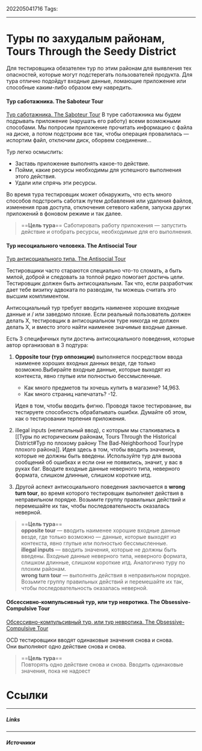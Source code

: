 202205041716
Tags:
___
# Туры по захудалым районам, Tours Through the Seedy District

Для тестировщика обязателен тур по этим районам для выявления тех опасностей, которые могут подстерегать пользователей продукта. Для тура отлично подойдут входные данные, ломающие приложение или способные каким-либо образом ему навредить.

#### Тур саботажника. The Saboteur Tour
[Тур саботажника. The Saboteur Tour](http://okiseleva.blogspot.com/2017/03/saboteur-tour.html)
В туре саботажника мы будем подрывать приложение (нарушать его работу) всеми возможными способами. Мы попросим приложение прочитать информацию с файла на диске, а потом подстроим все так, чтобы операция провалилась — испортим файл, отключим диск, оборвем соединение...

Тур легко осмыслить:
-   Заставь приложение выполнять какое-то действие.
-   Пойми, какие ресурсы необходимы для успешного выполнения этого действия.
-   Удали или спрячь эти ресурсы.

Во время тура тестировщик может обнаружить, что есть много способов подстроить саботаж путем добавления или удаления файлов, изменения прав доступа, отключения сетевого кабеля, запуска других приложений в фоновом режиме и так далее.

>==**Цель тура**==
>Саботировать работу приложения — запустить действие и отобрать ресурсы, необходимые для его выполнения.


#### Тур несоциального человека. The Antisocial Tour 
[Тур антисоциального типа. The Antisocial Tour](https://okiseleva.blogspot.com/2018/12/antisocial-tour.html)

Тестировщики часто стараются специально что-то сломать, а быть милой, доброй и следовать за толпой редко помогает достичь цели. Тестировщик должен быть антисоциальным. Так что, если разработчик дает тебе визитку адвоката по разводам, ты можешь считать это высшим комплиментом.

Антисоциальный тур требует вводить наименее хорошие входные данные и / или заведомо плохие. Если реальный пользователь должен делать Х, тестировщик в антисоциальном туре никогда не должен делать Х, и вместо этого найти наименее значимые входные данные.

Есть 3 специфичных пути достичь антисоциального поведения, которые автор организовал в 3 подтура:
1. **Opposite tour (тур оппозиции)** выполняется посредством ввода наименее хороших входных данных везде, где только возможно.Выбирайте входные данные, которые выходят из контекста, явно глупые или полностью бессмысленные.    
	* Как много предметов ты хочешь купить в магазине? 14,963.  
	* Как много страниц напечатать? -12.  
  	
	Идея в том, чтобы вводить фигню. Проводя такое тестирование, вы тестируете способность обрабатывать ошибки. Думайте об этом, как о тестировании терпения приложения.

2. illegal inputs (нелегальный ввод), с которым мы сталкивались в [[Туры по историческим районам, Tours Through the Historical District#Тур по плохому району The Bad-Neighborhood Tour|туре плохого района]]. Идея здесь в том, чтобы вводить значения, которые не должны быть введены.
	Используйте тур для вызова сообщений об ошибках и если они не появились, значит, у вас в руках баг. Вводите входные данные неверного типа, неверного формата, слишком длинные, слишком короткие итд.
	
3. Другой аспект антисоциального поведения заключается в **wrong turn tour**, во время которого тестировщик выполняет действия в неправильном порядке. Возьмите группу правильных действий и перемешайте их так, чтобы последовательность оказалась неверной.

>==**Цель тура**==  
>**opposite tour** — вводить наименее хорошие входные данные везде, где только возможно — данные, которые выходят из контекста, явно глупые или полностью бессмысленные.  
>**illegal inputs** — вводить значения, которые не должны быть введены. Входные данные неверного типа, неверного формата, слишком длинные, слишком короткие итд. Аналогично туру по плохим районам.  
>**wrong turn tour** — выполнять действия в неправильном порядке. Возьмите группу правильных действий и перемешайте их так, чтобы последовательность оказалась неверной.



#### Обсессивно-компульсивный тур, или тур невротика. The Obsessive-Compulsive Tour 
[Обсессивно-компульсивный тур, или тур невротика. The Obsessive-Compulsive Tour](https://okiseleva.blogspot.com/2018/12/obsessive-compulsive-tour.html)

OCD тестировщики вводят одинаковые значения снова и снова.  
Они выполняют одно действие снова и снова.

>==**Цель тура**==  
>Повторять одно действие снова и снова. Вводить одинаковые значения, пока не надоест
# Ссылки
___
##### Links


---
##### Источники
